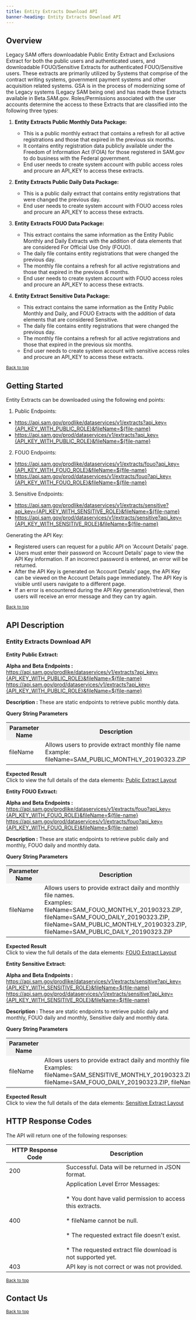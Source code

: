 ```yaml
---
title: Entity Extracts Download API
banner-heading: Entity Extracts Download API
---
```


<link rel="stylesheet" type="text/css" href="../../assets/swaggerui-dist/swagger-ui.css" >


## Overview
Legacy SAM offers downloadable Public Entity Extract and Exclusions Extract for both the public users and authenticated users, and downloadable FOUO/Sensitive Extracts for authenticated FOUO/Sensitive users. 
These extracts are primarily utilized by Systems that comprise of the contract writing systems, government payment systems and other acquisition related systems. 
GSA is in the process of modernizing some of the Legacy systems (Legacy SAM being one) and has made these Extracts available in Beta.SAM.gov. Roles/Permissions associated with the user accounts determine the access to these Extracts that are classified into the following three types:
  
1. **Entity Extracts Public Monthly Data Package:**
   * This is a public monthly extract that contains a refresh for all active registrations and those that expired in the previous six        months. 
   * It contains entity registration data publicly available under the Freedom of Information Act (FOIA) for those registered 
     in SAM.gov to do business with the Federal government.  
   * End user needs to create system account with public access roles and procure an API_KEY to access these extracts.
2. **Entity Extracts Public Daily Data Package:**
    * This is a public daily extract that contains entity registrations that were changed the previous day. 
    * End user needs to create system account with FOUO access roles and procure an API_KEY to access these extracts. 
    
3. **Entity Extracts FOUO Data Package:**
   * This extract contains the same information as the Entity Public Monthly and Daily Extracts with the addition of data elements 
     that are considered For Official Use Only (FOUO).  
   * The daily file contains entity registrations that were changed the previous day.  
   * The monthly file contains a refresh for all active registrations and those that expired in the previous 6 months.  
   * End user needs to create system account with FOUO access roles and procure an API_KEY to access these extracts.

4. **Entity Extract Sensitive Data Package:**
   * This extract contains the same information as the Entity Public Monthly and Daily, and FOUO Extracts with the addition of data 
     elements that are considered Sensitive.  
   * The daily file contains entity registrations that were changed the previous day.  
   * The monthly file contains a refresh for all active registrations and those that expired in the previous six months. 
   * End user needs to create system account with sensitive access roles and procure an API_KEY to access these extracts.


<p><small><a href="#">Back to top</a></small></p>

## Getting Started

Entity Extracts can be downloaded using the following end points:

1. Public Endpoints:
  * https://api.sam.gov/prodlike/dataservices/v1/extracts?api_key={API_KEY_WITH_PUBLIC_ROLE}&fileName=${file-name}
  * https://api.sam.gov/prod/dataservices/v1/extracts?api_key={API_KEY_WITH_PUBLIC_ROLE}&fileName=${file-name}

2. FOUO Endpoints:  
  * https://api.sam.gov/prodlike/dataservices/v1/extracts/fouo?api_key={API_KEY_WITH_FOUO_ROLE}&fileName=${file-name}
  * https://api.sam.gov/prod/dataservices/v1/extracts/fouo?api_key={API_KEY_WITH_FOUO_ROLE}&fileName=${file-name}

3. Sensitive Endpoints:    
  * https://api.sam.gov/prodlike/dataservices/v1/extracts/sensitive?api_key={API_KEY_WITH_SENSITIVE_ROLE}&fileName=${file-name} 
  * https://api.sam.gov/prod/dataservices/v1/extracts/sensitive?api_key={API_KEY_WITH_SENSITIVE_ROLE}&fileName=${file-name}

Generating the API Key:
* Registered users can request for a public API on 'Account Details' page.
* Users must enter their password on ‘Account Details’ page to view the API Key information. If an incorrect password is entered, an error will be returned. 
* After the API Key is generated on ‘Account Details’ page, the API Key can be viewed on the Account Details page immediately. The API Key is visible until users navigate to a different page. 
* If an error is encountered during the API Key generation/retrieval, then users will receive an error message and they can try again.

<p><small><a href="#">Back to top</a></small></p>

## API Description

### Entity Extracts Download API

**Entity Public Extract:**<br>

**Alpha and Beta Endpoints :** <br>
https://api.sam.gov/prodlike/dataservices/v1/extracts?api_key={API_KEY_WITH_PUBLIC_ROLE}&fileName=${file-name} <br>
https://api.sam.gov/prod/dataservices/v1/extracts?api_key={API_KEY_WITH_PUBLIC_ROLE}&fileName=${file-name}  <br>

**Description :**  These are  static endpoints to retrieve public monthly data. <br>

<b>Query String Parameters</b>
<table>
<tr>
<th style="background-color: #f1f1f1;"><b>Parameter Name</b></th>
<th style="background-color: #f1f1f1;"><b>Description</b></th>
</tr>
<tr>
<td>fileName</td>
<td>Allows users to provide extract monthly file name 
<br>Example: fileName=SAM_PUBLIC_MONTHLY_20190323.ZIP</td>
</tr>
</table>

**Expected Result**<br>
Click to view the full details of the data elements: <a href="v1/public_extract_layout.pdf">Public Extract Layout</a>

**Entity FOUO Extract:** <br>

**Alpha and Beta Endpoints :** <br>
https://api.sam.gov/prodlike/dataservices/v1/extracts/fouo?api_key={API_KEY_WITH_FOUO_ROLE}&fileName=${file-name} <br>
https://api.sam.gov/prod/dataservices/v1/extracts/fouo?api_key={API_KEY_WITH_FOUO_ROLE}&fileName=${file-name} <br>

**Description :**  These are static endpoints to retrieve public daily and monthly, FOUO daily and monthly data. <br>

<b>Query String Parameters</b>
<table>
<tr>
<th style="background-color: #f1f1f1;"><b>Parameter Name</b></th>
<th style="background-color: #f1f1f1;"><b>Description</b></th>
</tr>
<tr>
<td>fileName</td>
<td>Allows users to provide extract daily and monthly file names.
<br>Examples: fileName=SAM_FOUO_MONTHLY_20190323.ZIP, fileName=SAM_FOUO_DAILY_20190323.ZIP, fileName=SAM_PUBLIC_MONTHLY_20190323.ZIP, fileName=SAM_PUBLIC_DAILY_20190323.ZIP</td>
</tr>
</table>

**Expected Result**<br>
Click to view the full details of the data elements: <a href="v1/fouo_extract_layout.pdf">FOUO Extract Layout</a>

**Entity Sensitive Extract:** <br>

**Alpha and Beta Endpoints :** <br>
https://api.sam.gov/prodlike/dataservices/v1/extracts/sensitive?api_key={API_KEY_WITH_SENSITIVE_ROLE}&fileName=${file-name} <br>
https://api.sam.gov/prod/dataservices/v1/extracts/sensitive?api_key={API_KEY_WITH_SENSITIVE_ROLE}&fileName=${file-name} <br>

**Description :**  These are static endpoints to retrieve public daily and monthly, FOUO daily and monthly, Sensitive daily and monthly data. <br>

<b>Query String Parameters</b>
<table>
<tr>
<th style="background-color: #f1f1f1;"><b>Parameter Name</b></th>
<th style="background-color: #f1f1f1;"><b>Description</b></th>
</tr>
<tr>
<td>fileName</td>
<td>Allows users to provide extract daily and monthly file names.
<br>Examples: fileName=SAM_SENSITIVE_MONTHLY_20190323.ZIP,fileName=SAM_SENSITIVE_DAILY_20190323.ZIP,fileName=SAM_FOUO_MONTHLY_20190323.ZIP, fileName=SAM_FOUO_DAILY_20190323.ZIP, fileName=SAM_PUBLIC_MONTHLY_20190323.ZIP, fileName=SAM_PUBLIC_DAILY_20190323.ZIP</td>
</tr>
</table>

**Expected Result**<br>
Click to view the full details of the data elements: <a href="v1/sensitive_extract_layout.pdf">Sensitive Extract Layout</a>


## HTTP Response Codes

The API will return one of the following responses:

| HTTP Response Code | Description |
| ---- | ----------- |
| 200 | Successful. Data will be returned in JSON format. |
| 400 | Application Level Error Messages: <br><br>  * You dont have valid permission to access this extracts. <br><br> * fileName cannot be null. <br><br> * The requested extract file doesn't exist.  <br><br> * The requested extract file download is not supported yet. |
| 403 | API key is not correct or was not provided. |


<p><small><a href="#">Back to top</a></small></p>

## Contact Us

<p><small><a href="#">Back to top</a></small></p>
